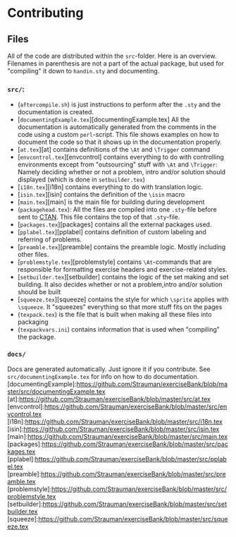 # Contributing
## Files
All of the code are distributed within the `src`-folder. Here is an overview. Filenames in parenthesis are not a part of the actual package, but used for "compiling" it down to `handin.sty` and documenting.
### `src/`:
- (`aftercompile.sh`) is just instructions to perform after the `.sty` and the documentation is created.
- [`documentingExample.tex`][documentingExample.tex] All the documentation is automatically generated from the comments in the code using a custom `perl`-script. This file shows examples on how to document the code so that it shows up in the documentation properly.
- [`at.tex`][at] contains definitions of the `\At` and `\Trigger` command
- [`envcontrol.tex`][envcontrol] contains everything to do with controlling environments except from "outsourcing" stuff with `\At` and `\Trigger`: Namely deciding whether or not a problem, intro and/or solution should displayed (which is done in `setbuilder.tex`)
- [`i18n.tex`][i18n] contains everything to do with translation logic.
- [`isin.tex`][isin] contains the definition of the `\isin` macro
- [`main.tex`][main] is the main file for building during development
- (`packagehead.tex`): All the files are compiled into one `.sty`-file before sent to [CTAN](http://ctan.org). This file contains the top of that `.sty`-file.
- [`packages.tex`][packages] contains all the external packages used.
- [`pplabel.tex`][pplabel]  contains definition of custom labeling and referring of problems.
- [`preamble.tex`][preamble] contains the preamble logic. Mostly including other files.
- [`problemstyle.tex`][problemstyle]  contains `\At`-commands that are responsible for formatting exercise headers and exercise-related styles.
- [`setbuilder.tex`][setbuilder] contains the logic of the set making and set building. It also decides whether or not a problem,intro and/or solution should be built
- [`squeeze.tex`][squeeze] contains the style for which `\sprite` applies with `\squeeze`. It "squeezes" everything so that more stuff fits on the pages
- (`texpack.tex`) is the file that is built when making all these files into packaging
- (`texpackvars.ini`) contains information that is used when "compiling" the package.
### `docs/`
Docs are generated automatically. Just ignore it if you contribute. See `src/documentingExample.tex` for info on how to do documentation.
[documentingExample]:https://github.com/Strauman/exerciseBank/blob/master/src/documentingExample.tex
[at]:https://github.com/Strauman/exerciseBank/blob/master/src/at.tex
[envcontrol]:https://github.com/Strauman/exerciseBank/blob/master/src/envcontrol.tex
[i18n]:https://github.com/Strauman/exerciseBank/blob/master/src/i18n.tex
[isin]:https://github.com/Strauman/exerciseBank/blob/master/src/isin.tex
[main]:https://github.com/Strauman/exerciseBank/blob/master/src/main.tex
[packages]:https://github.com/Strauman/exerciseBank/blob/master/src/packages.tex
[pplabel]:https://github.com/Strauman/exerciseBank/blob/master/src/pplabel.tex
[preamble]:https://github.com/Strauman/exerciseBank/blob/master/src/preamble.tex
[problemstyle]:https://github.com/Strauman/exerciseBank/blob/master/src/problemstyle.tex
[setbuilder]:https://github.com/Strauman/exerciseBank/blob/master/src/setbuilder.tex
[squeeze]:https://github.com/Strauman/exerciseBank/blob/master/src/squeeze.tex
